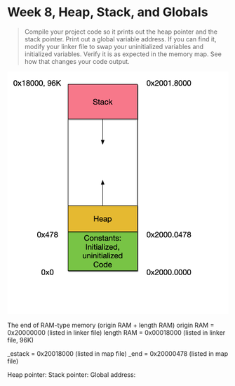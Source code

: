 # Week 8, Heap, Stack, and Globals

> Compile your project code so it prints out the heap pointer and the
> stack pointer. Print out a global variable address. If you can find
> it, modify your linker file to swap your uninitialized variables and
> initialized variables. Verify it is as expected in the memory
> map. See how that changes your code output.

![memory map](img/memory_map.png)

The end of RAM-type memory (origin RAM + length RAM)
origin RAM  = 0x20000000 (listed in linker file)
length RAM  = 0x00018000 (listed in linker file, 96K)

\_estack    = 0x20018000 (listed in map file)
\_end       = 0x20000478 (listed in map file)

Heap pointer:
Stack pointer:
Global address:

